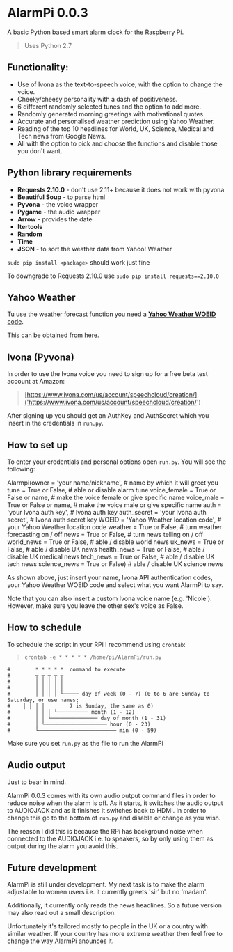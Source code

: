 # AlarmPi 0.0.3
A basic Python based smart alarm clock for the Raspberry Pi.

> Uses Python 2.7

## Functionality:

* Use of Ivona as the text-to-speech voice, with the option to change the voice.
* Cheeky/cheesy personality with a dash of positiveness.
* 6 different randomly selected tunes and the option to add more.
* Randomly generated morning greetings with motivational quotes.
* Accurate and personalised weather prediction using Yahoo Weather.
* Reading of the top 10 headlines for World, UK, Science, Medical and Tech news from Google News.
* All with the option to pick and choose the functions and disable those you don't want.

## Python library requirements

* **Requests 2.10.0** - don't use 2.11+ because it does not work with pyvona
* **Beautiful Soup** - to parse html
* **Pyvona** - the voice wrapper
* **Pygame** - the audio wrapper
* **Arrow** - provides the date
* **Itertools**
* **Random**
* **Time**
* **JSON** - to sort the weather data from Yahoo! Weather

```sudo pip install <package>``` should work just fine

To downgrade to Requests 2.10.0 use ```sudo pip install requests==2.10.0```

## Yahoo Weather

Tu use the weather forecast function you need a [**Yahoo Weather WOEID** code]('http://woeid.rosselliot.co.nz/'). 

This can be obtained from [here]('http://woeid.rosselliot.co.nz/').

## Ivona (Pyvona)

In order to use the Ivona voice you need to sign up for a free beta test account at Amazon: 

> [https://www.ivona.com/us/account/speechcloud/creation/]('https://www.ivona.com/us/account/speechcloud/creation/')

After signing up you should get an AuthKey and AuthSecret which you insert in the credentials in ```run.py```.

## How to set up

To enter your credentials and personal options open ```run.py```. You will see the following:

Alarmpi(owner = 'your name/nickname',               # name by which it will greet you
        tune = True or False,                       # able or disable alarm tune
        voice_female = True or False or name,       # make the voice female or give specific name
        voice_male = True or False or name,         # make the voice male or give specific name
        auth = 'your Ivona auth key',               # Ivona auth key
        auth_secret = 'your Ivona auth secret',     # Ivona auth secret key
        WOEID = 'Yahoo Weather location code',      # your Yahoo Weather location code
        weather = True or False,                    # turn weather forecasting on / off
        news = True or False,                       # turn news telling on / off
        world_news = True or False,                 # able / disable world news
        uk_news = True or False,                    # able / disable UK news
        health_news = True or False,                # able / disable UK medical news
        tech_news = True or False,                  # able / disable UK tech news
        science_news = True or False)               # able / disable UK science news

As shown above, just insert your name, Ivona API authentication codes, your Yahoo Weather WOEID code and select what you want AlarmPi to say.

Note that you can also insert a custom Ivona voice name (e.g. 'Nicole'). However, make sure you leave the other sex's voice as False.

## How to schedule

To schedule the script in your RPi I recommend using ```crontab```:

> ```crontab -e * * * * * /home/pi/AlarmPi/run.py```

```
#        * * * * *  command to execute
#        ┬ ┬ ┬ ┬ ┬
#        │ │ │ │ │
#        │ │ │ │ │
#        │ │ │ │ └───── day of week (0 - 7) (0 to 6 are Sunday to Saturday, or use names; 
#	 │ │ │ │		7 is Sunday, the same as 0)
#        │ │ │ └────────── month (1 - 12)
#        │ │ └─────────────── day of month (1 - 31)
#        │ └──────────────────── hour (0 - 23)
#        └───────────────────────── min (0 - 59)
```

Make sure you set ```run.py``` as the file to run the AlarmPi

## Audio output

Just to bear in mind.

AlarmPi 0.0.3 comes with its own audio output command files in order to reduce noise when the alarm is off. As it starts, it switches the audio output to AUDIOJACK and as it finishes it switches back to HDMI. In order to change this go to the bottom of ```run.py``` and disable or change as you wish.

The reason I did this is because the RPi has background noise when connected to the AUDIOJACK i.e. to speakers, so by only using them as output during the alarm you avoid this.

## Future development

AlarmPi is still under development. My next task is to make the alarm adjustable to women users i.e. it currently greets 'sir' but no 'madam'.

Additionally, it currently only reads the news headlines. So a future version may also read out a small description.

Unfortunately it's tailored mostly to people in the UK or a country with similar weather. If your country has more extreme weather then feel free to change the way AlarmPi anounces it.
